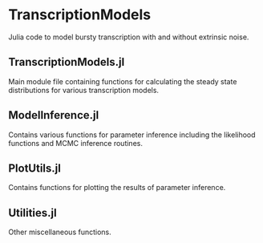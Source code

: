 # TranscriptionModels
Julia code to model bursty transcription with and without extrinsic noise.

## TranscriptionModels.jl
Main module file containing functions for calculating the steady state distributions for various transcription models.

## ModelInference.jl
Contains various functions for parameter inference including the likelihood functions and MCMC inference routines.

## PlotUtils.jl
Contains functions for plotting the results of parameter inference.

## Utilities.jl
Other miscellaneous functions.
